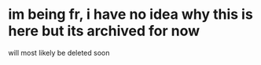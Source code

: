 # im being fr, i have no idea why this is here but its archived for now
will most likely be deleted soon
